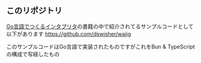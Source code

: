 ## このリポジトリ

[Go言語でつくるインタプリタ](https://www.oreilly.co.jp/books/9784873118222/)の書籍の中で紹介されてるサンプルコードとして以下があります
https://github.com/dswisher/waiig

このサンプルコードはGo言語で実装されたものですがこれをBun & TypeScriptの構成で写経したもの